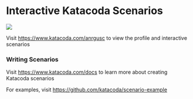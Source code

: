 # Interactive Katacoda Scenarios

[![](http://shields.katacoda.com/katacoda/anrgusc/count.svg)](https://www.katacoda.com/anrgusc "Get your profile on Katacoda.com")

Visit https://www.katacoda.com/anrgusc to view the profile and interactive scenarios

### Writing Scenarios
Visit https://www.katacoda.com/docs to learn more about creating Katacoda scenarios

For examples, visit https://github.com/katacoda/scenario-example
